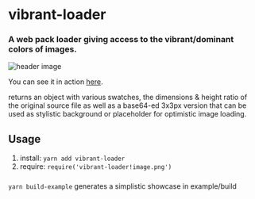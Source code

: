 # vibrant-loader

### A web pack loader giving access to the vibrant/dominant colors of images.

![header image](https://gist.githubusercontent.com/bldng/0ea14f20fc6fb8b0158f4187fbc1da66/raw/b54b096e46ab3ff9e48af869686a86fc2f5282cd/header.png)

You can see it in action [here](https://vibrant-loader-examples-hitudlwixw.now.sh/).



returns an object with various swatches, the dimensions & height ratio of the
original source file as well as a base64-ed 3x3px version that can be used as
stylistic background or placeholder for optimistic image loading.

## Usage

1. install: `yarn add vibrant-loader`
2. require: `require('vibrant-loader!image.png')`

###

`yarn build-example` generates a simplistic showcase in example/build
